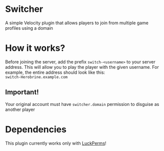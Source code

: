 # Switcher
A simple Velocity plugin that allows players to join from multiple game profiles using a domain
# How it works?
Before joining the server, add the prefix `switch-<username>` to your server address. This will allow you to play the player with the given username. For example, the entire address should look like this:<br>`switch-Herobrine.example.com`
## Important!
Your original account must have `switcher.domain` permission to disguise as another player
# Dependencies
This plugin currently works only with [LuckPerms](https://luckperms.net/)!